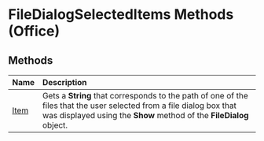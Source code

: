 
# FileDialogSelectedItems Methods (Office)

## Methods



|**Name**|**Description**|
|:-----|:-----|
| [Item](25444621-5886-3465-6773-3ea59c5f2ea2.md)|Gets a  **String** that corresponds to the path of one of the files that the user selected from a file dialog box that was displayed using the **Show** method of the **FileDialog** object.|
